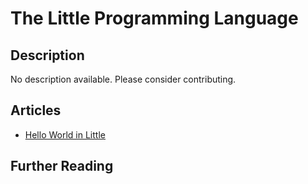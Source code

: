 # The Little Programming Language

## Description

No description available. Please consider contributing.

## Articles

- [Hello World in Little](https://sampleprograms.io/projects/hello-world/little)

## Further Reading